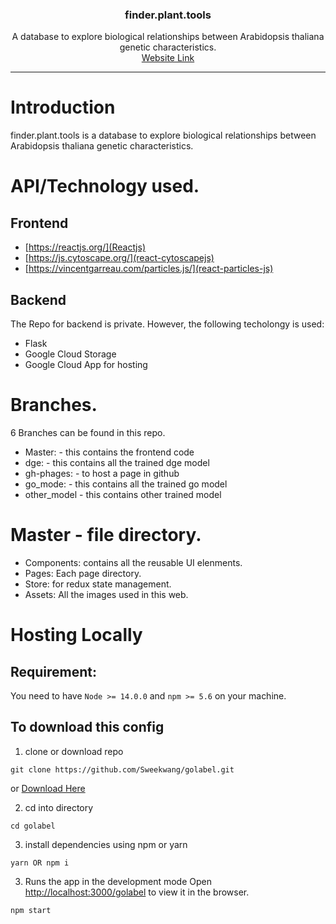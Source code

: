 <p align="center">

<p align="center">
  <h3 align="center">finder.plant.tools</h3>

  <p align="center">
  A database to explore biological relationships between Arabidopsis thaliana genetic characteristics. <br/>
  <a href="https://sweekwang.github.io/golabel/">Website Link</a>
</p>

<hr/>

# Introduction
finder.plant.tools is a database to explore biological relationships between Arabidopsis thaliana genetic characteristics. 

# API/Technology used.
## Frontend
- [https://reactjs.org/](Reactjs)
- [https://js.cytoscape.org/](react-cytoscapejs)
- [https://vincentgarreau.com/particles.js/](react-particles-js)

## Backend
The Repo for backend is private. However, the following techolongy is used:
- Flask
- Google Cloud Storage
- Google Cloud App for hosting

# Branches.
6 Branches can be found in this repo.
- Master: - this contains the frontend code
- dge: - this contains all the trained dge model
- gh-phages: - to host a page in github
- go_mode: - this contains all the trained go model
- other_model - this contains other trained model

# Master - file directory.
- Components: contains all the reusable UI elenments.
- Pages: Each page directory.
- Store: for redux state management.
- Assets: All the images used in this web.

# Hosting Locally
## Requirement:
You need to have `Node >= 14.0.0` and `npm >= 5.6` on your machine.

## To download this config
1. clone or download repo
```
git clone https://github.com/Sweekwang/golabel.git
```
or
<a href="https://github.com/Sweekwang/golabel/archive/refs/heads/master.zip">Download Here</a>

2. cd into directory   
```
cd golabel
```

3. install dependencies using npm or yarn   
```
yarn OR npm i
```

3. Runs the app in the development mode
Open [http://localhost:3000/golabel](http://localhost:3000/golabel) to view it in the browser.
```
npm start
```


